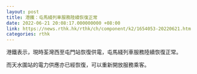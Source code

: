 ```yaml
---
layout: post
title: 港鐵：屯馬綫列車服務陸續恢復正常
date: 2022-06-21 20:08:17.000000000 +08:00
link: https://news.rthk.hk/rthk/ch/component/k2/1654053-20220621.htm
categories: rthk
---
```


港鐵表示，現時荃灣西至屯門站恢復供電，屯馬綫列車服務陸續恢復正常。

而天水圍站的電力供應亦已經恢復，可以重新開放服務乘客。

